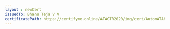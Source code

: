 ```yaml
--- 
layout : newCert 
issuedTo: Bhanu Teja V V 
certificatePath: https://certifyme.online/ATAGTR2020/img/cert/AutomATAhon/BhanuTejaVV_9a078.png
--- 
```

